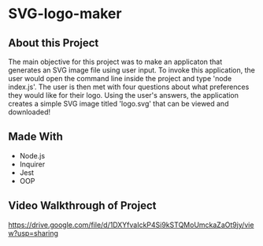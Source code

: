 # SVG-logo-maker

## About this Project
The main objective for this project was to make an applicaton that generates an SVG image file using user input. To invoke this application, the user would open the command line inside the project and type 'node index.js'. The user is then met with four questions about what preferences they would like for their logo. Using the user's answers, the application creates a simple SVG image titled 'logo.svg' that can be viewed and downloaded! 

## Made With
* Node.js
* Inquirer 
* Jest
* OOP

## Video Walkthrough of Project
https://drive.google.com/file/d/1DXYfvaIckP4Si9kSTQMoUmckaZaOt9jy/view?usp=sharing
